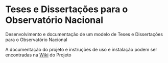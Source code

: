 Teses e Dissertações para o Observatório Nacional
===============================

Desenvolvimento e documentação de um modelo de Teses e Dissertações para o Observatório Nacional

A documentação do projeto e instruções de uso e instalação podem ser encontradas na [Wiki](https://github.com/evandromr/modelodetese_dppgon/wiki) do Projeto

